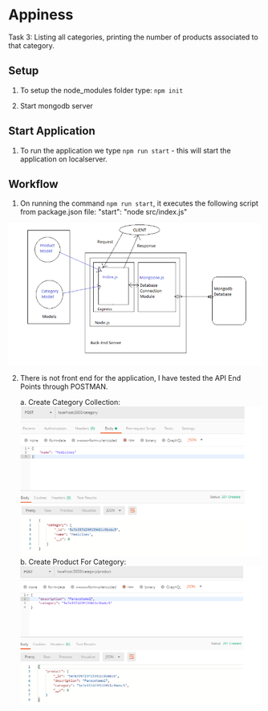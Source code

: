 # Appiness

Task 3: Listing all categories, printing the number of products associated to that category.

## Setup
1. To setup the node_modules folder type: `npm init`

2. Start mongodb server

## Start Application
1. To run the application we type `npm run start` - this will start the application on localserver.

## Workflow
1. On running the command `npm run start`, it executes the following script from package.json file:
"start": "node src/index.js"
 
![Work Flow Diagram](https://github.com/Namrta13/Appiness/blob/master/Project-Flow.png)

2. There is not front end for the application, I have tested the API End Points through POSTMAN.
    
    a. Create Category Collection: ![Create Category](https://github.com/Namrta13/Appiness/blob/master/Create%20Category.png)
    b. Create Product For Category: ![Create Product](https://github.com/Namrta13/Appiness/blob/master/Create%20Product%20For%20Category.png)
    
